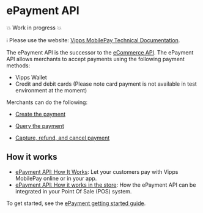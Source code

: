 <!-- START_METADATA
---
title: Introduction to the ePayment API
sidebar_label: Introduction
sidebar_position: 1
hide_table_of_contents: true
description: Use the ePayment API to create various online payment flows.
pagination_next: null
pagination_prev: null
---
END_METADATA -->

# ePayment API

💥 Work in progress 💥

<!-- START_COMMENT -->

ℹ️ Please use the website:
[Vipps MobilePay Technical Documentation](https://vippsas.github.io/vipps-developer-docs/docs/APIs/epayment-api).

<!-- END_COMMENT -->

The ePayment API is the successor to the [eCommerce API](https://vippsas.github.io/vipps-developer-docs/docs/APIs/ecom-api).
The ePayment API allows merchants to accept payments using the following payment methods:

* Vipps Wallet
* Credit and debit cards (Please note card payment is not available in test environment at the moment)

Merchants can do the following:

* [Create the payment](create/README.md)
<!-- START_COMMENT -->
* [Query the payment](queries/README.md)
<!-- END_COMMENT -->
* [Capture, refund, and cancel payment](modifications/README.md)

## How it works

* [ePayment API: How It Works](./how-it-works/vipps-epayment-api-how-it-works-online.md): Let your customers pay with Vipps MobilePay online or in your app.
* [ePayment API: How it works in the store](./how-it-works/vipps-epayment-api-how-it-works-in-store.md): How the ePayment API can be integrated in your Point Of Sale (POS) system.

To get started, see the [ePayment getting started guide](getting-started.md).
